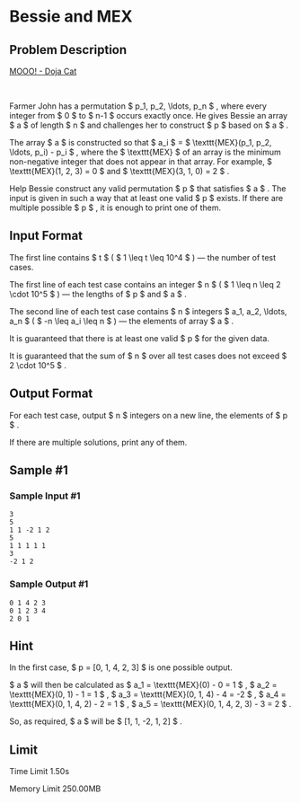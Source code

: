 # Bessie and MEX

## Problem Description

[MOOO! - Doja Cat](https://soundcloud.com/amalaofficial/mooo)

⠀



Farmer John has a permutation $ p_1, p_2, \ldots, p_n $ , where every integer from $ 0 $ to $ n-1 $ occurs exactly once. He gives Bessie an array $ a $ of length $ n $ and challenges her to construct $ p $ based on $ a $ .

The array $ a $ is constructed so that $ a_i $ = $ \texttt{MEX}(p_1, p_2, \ldots, p_i) - p_i $ , where the $ \texttt{MEX} $ of an array is the minimum non-negative integer that does not appear in that array. For example, $ \texttt{MEX}(1, 2, 3) = 0 $ and $ \texttt{MEX}(3, 1, 0) = 2 $ .

Help Bessie construct any valid permutation $ p $ that satisfies $ a $ . The input is given in such a way that at least one valid $ p $ exists. If there are multiple possible $ p $ , it is enough to print one of them.

## Input Format

The first line contains $ t $ ( $ 1 \leq t \leq 10^4 $ ) — the number of test cases.

The first line of each test case contains an integer $ n $ ( $ 1 \leq n \leq 2 \cdot 10^5 $ ) — the lengths of $ p $ and $ a $ .

The second line of each test case contains $ n $ integers $ a_1, a_2, \ldots, a_n $ ( $ -n \leq a_i \leq n $ ) — the elements of array $ a $ .

It is guaranteed that there is at least one valid $ p $ for the given data.

It is guaranteed that the sum of $ n $ over all test cases does not exceed $ 2 \cdot 10^5 $ .

## Output Format

For each test case, output $ n $ integers on a new line, the elements of $ p $ .

If there are multiple solutions, print any of them.

## Sample #1

### Sample Input #1

```
3
5
1 1 -2 1 2
5
1 1 1 1 1
3
-2 1 2
```

### Sample Output #1

```
0 1 4 2 3 
0 1 2 3 4 
2 0 1
```

## Hint

In the first case, $ p = [0, 1, 4, 2, 3] $ is one possible output.

 $ a $ will then be calculated as $ a_1 = \texttt{MEX}(0) - 0 = 1 $ , $ a_2 = \texttt{MEX}(0, 1) - 1 = 1 $ , $ a_3 = \texttt{MEX}(0, 1, 4) - 4 = -2 $ , $ a_4 = \texttt{MEX}(0, 1, 4, 2) - 2 = 1 $ , $ a_5 = \texttt{MEX}(0, 1, 4, 2, 3) - 3 = 2 $ .

So, as required, $ a $ will be $ [1, 1, -2, 1, 2] $ .

## Limit



Time Limit
1.50s

Memory Limit
250.00MB